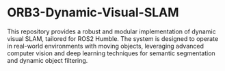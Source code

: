 # ORB3-Dynamic-Visual-SLAM
This repository provides a robust and modular implementation of dynamic visual SLAM, tailored for ROS2 Humble. The system is designed to operate in real-world environments with moving objects, leveraging advanced computer vision and deep learning techniques for semantic segmentation and dynamic object filtering. 
